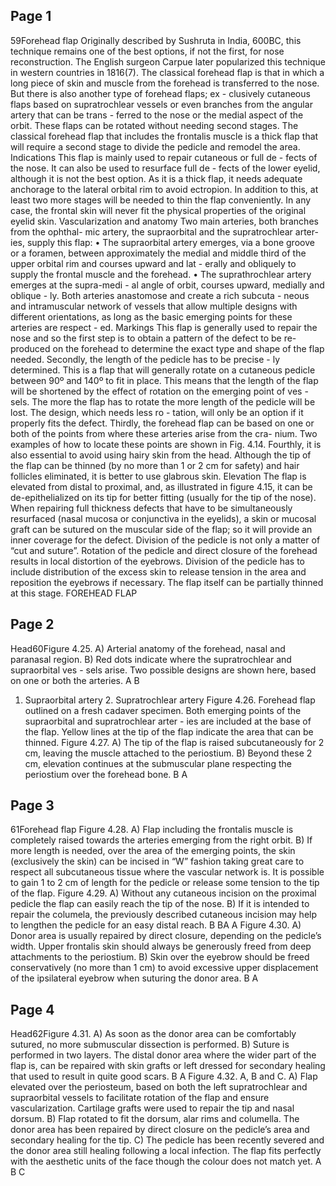## Page 1

59Forehead flap
Originally described by Sushruta in India, 600BC, this 
technique remains one of the best options, if not the first, 
for nose reconstruction. The English surgeon Carpue 
later popularized this technique in western countries in 
1816(7).
The classical forehead flap is that in which a long piece 
of skin and muscle from the forehead is transferred to the 
nose. But there is also another type of forehead flaps; ex -
clusively cutaneous flaps based on supratrochlear vessels 
or even branches from the angular artery that can be trans -
ferred to the nose or the medial aspect of the orbit. These 
flaps can be rotated without needing second stages.
The classical forehead flap that includes the frontalis 
muscle is a thick flap that will require a second stage to 
divide the pedicle and remodel the area. 
Indications
This flap is mainly used to repair cutaneous or full de -
fects of the nose. It can also be used to resurface full de -
fects of the lower eyelid, although it is not the best option. 
As it is a thick flap, it needs adequate anchorage to the 
lateral orbital rim to avoid ectropion. In addition to this, 
at least two more stages will be needed to thin the flap 
conveniently. In any case, the frontal skin will never fit the 
physical properties of the original eyelid skin.
Vascularization and anatomy
Two main arteries, both branches from the ophthal-
mic artery, the supraorbital and the supratrochlear arter-
ies, supply this flap:
• The supraorbital artery emerges, via a bone groove or a 
foramen, between approximately the medial and middle 
third of the upper orbital rim and courses upward and lat -
erally and obliquely to supply the frontal muscle and the 
forehead.
• The suprathrochlear artery emerges at the supra-medi -
al angle of orbit, courses upward, medially and oblique -
ly.
Both arteries anastomose and create a rich subcuta -
neous and intramuscular network of vessels that allow 
multiple designs with different orientations, as long as the basic emerging points for these arteries are respect -
ed.
Markings
This flap is generally used to repair the nose and so 
the first step is to obtain a pattern of the defect to be re-
produced on the forehead to determine the exact type 
and shape of the flap needed.
Secondly, the length of the pedicle has to be precise -
ly determined. This is a flap that will generally rotate on a 
cutaneous pedicle between 90º and 140º to fit in place. 
This means that the length of the flap will be shortened 
by the effect of rotation on the emerging point of ves -
sels. The more the flap has to rotate the more length of 
the pedicle will be lost. The design, which needs less ro -
tation, will only be an option if it properly fits the defect.
Thirdly, the forehead flap can be based on one or both 
of the points from where these arteries arise from the cra-
nium. Two examples of how to locate these points are 
shown in Fig. 4.14.
Fourthly, it is also essential to avoid using hairy skin 
from the head. Although the tip of the flap can be thinned 
(by no more than 1 or 2 cm for safety) and hair follicles 
eliminated, it is better to use glabrous skin.
Elevation
The flap is elevated from distal to proximal, and, as 
illustrated in figure 4.15, it can be de-epithelialized on its 
tip for better fitting (usually for the tip of the nose).
When repairing full thickness defects that have to be 
simultaneously resurfaced (nasal mucosa or conjunctiva 
in the eyelids), a skin or mucosal graft can be sutured on 
the muscular side of the flap; so it will provide an inner 
coverage for the defect.
Division of the pedicle is not only a matter of “cut 
and suture”. Rotation of the pedicle and direct closure of 
the forehead results in local distortion of the eyebrows. 
Division of the pedicle has to include distribution of the 
excess skin to release tension in the area and reposition 
the eyebrows if necessary. The flap itself can be partially 
thinned at this stage. FOREHEAD FLAP

## Page 2

Head60Figure 4.25. A) Arterial anatomy of the forehead, nasal and paranasal region. B) Red dots indicate where the supratrochlear and supraorbital ves -
sels arise. Two possible designs are shown here, based on one or both the arteries. 
A B
1. Supraorbital artery 2. Supratrochlear artery
Figure 4.26. Forehead flap outlined on a fresh cadaver specimen. 
Both emerging points of the supraorbital and supratrochlear arter -
ies are included at the base of the flap. Yellow lines at the tip of the 
flap indicate the area that can be thinned.
Figure 4.27. A) The tip of the flap is raised subcutaneously for 2 cm, leaving the muscle attached to the periostium. B) Beyond these 2 cm, elevation 
continues at the submuscular plane respecting the periostium over the forehead bone. 
B A

## Page 3

61Forehead flap
Figure 4.28. A) Flap including the frontalis muscle is completely raised towards the arteries emerging from the right orbit. B) If more length is needed, over 
the area of the emerging points, the skin (exclusively the skin) can be incised in “W” fashion taking great care to respect all subcutaneous tissue where the 
vascular network is. It is possible to gain 1 to 2 cm of length for the pedicle or release some tension to the tip of the flap. 
Figure 4.29. A) Without any cutaneous incision on the proximal pedicle the flap can easily reach the tip of the nose. B) If it is intended to repair the 
columela, the previously described cutaneous incision may help to lengthen the pedicle for an easy distal reach.
B
BA
A
Figure 4.30. A) Donor area is usually repaired by direct closure, depending on the pedicle’s width. Upper frontalis skin should always be generously 
freed from deep attachments to the periostium. B) Skin over the eyebrow should be freed conservatively (no more than 1 cm) to avoid excessive 
upper displacement of the ipsilateral eyebrow when suturing the donor area.
B A

## Page 4

Head62Figure 4.31. A) As soon as the donor area can be comfortably sutured, no more submuscular dissection is performed. B) Suture is performed in 
two layers. The distal donor area where the wider part of the flap is, can be repaired with skin grafts or left dressed for secondary healing that used 
to result in quite good scars.
B A
Figure 4.32. A, B and C. A) Flap elevated over the periosteum, based on both the left supratrochlear and supraorbital vessels to facilitate rotation of the 
flap and ensure vascularization. Cartilage grafts were used to repair the tip and nasal dorsum. B) Flap rotated to fit the dorsum, alar rims and columella. 
The donor area has been repaired by direct closure on the pedicle’s area and secondary healing for the tip. C) The pedicle has been recently severed and 
the donor area still healing following a local infection. The flap fits perfectly with the aesthetic units of the face though the colour does not match yet.
A B C
